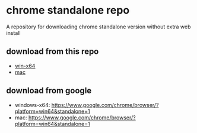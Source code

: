 # chrome standalone repo

A repository for downloading chrome standalone version without extra web install

## download from this repo

- [win-x64](win/latest/ChromeStandaloneSetup64.exe)
- [mac](mac/latest/googlechrome.dmg)

## download from google

- windows-x64: <https://www.google.com/chrome/browser/?platform=win64&standalone=1>
- mac: <https://www.google.com/chrome/browser/?platform=win64&standalone=1>
